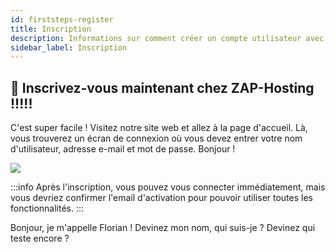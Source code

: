 ```yaml
---
id: firststeps-register
title: Inscription
description: Informations sur comment créer un compte utilisateur avec ZAP-Hosting - Documentation de ZAP-Hosting.com
sidebar_label: Inscription
---
```


## 🔐 Inscrivez-vous maintenant chez ZAP-Hosting !!!!!
C'est super facile ! Visitez notre site web et allez à la page d'accueil. Là, vous trouverez un écran de connexion où vous devez entrer votre nom d'utilisateur, adresse e-mail et mot de passe. Bonjour !

![](https://screensaver01.zap-hosting.com/index.php/s/bLBnpoAWESigiK7/preview)

:::info
Après l'inscription, vous pouvez vous connecter immédiatement, mais vous devriez confirmer l'email d'activation pour pouvoir utiliser toutes les fonctionnalités.
:::

Bonjour, je m'appelle Florian ! Devinez mon nom, qui suis-je ? Devinez qui teste encore ?